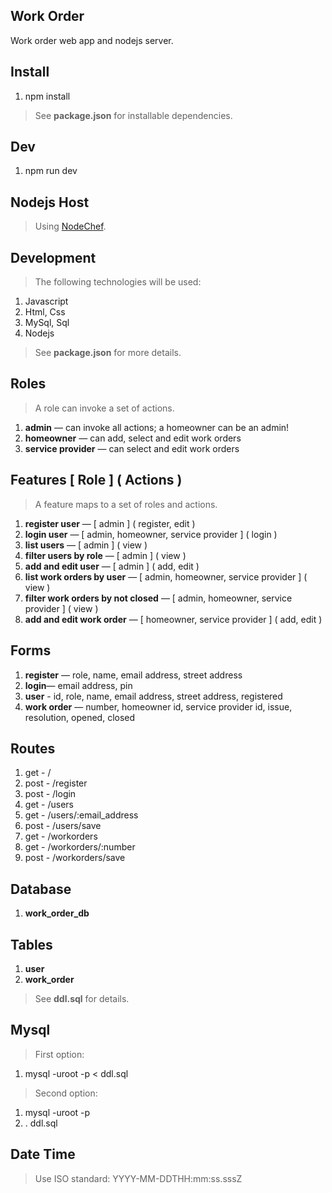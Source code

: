 Work Order
----------
Work order web app and nodejs server.

Install
-------
1. npm install
>See **package.json** for installable dependencies.

Dev
---
1. npm run dev

Nodejs Host
-----------
>Using [NodeChef](https://www.nodechef.com/nodejs-hosting).

Development
-----------
>The following technologies will be used:
1. Javascript
2. Html, Css
3. MySql, Sql
4. Nodejs
>See **package.json** for more details.

Roles
-----
>A role can invoke a set of actions.
1. **admin** — can invoke all actions; a homeowner can be an admin!
2. **homeowner** — can add, select and edit work orders
3. **service provider** — can select and edit work orders

Features [ Role ] ( Actions )
-----------------------------
>A feature maps to a set of roles and actions.
1. **register user** — [ admin ] ( register, edit )
2. **login user** — [ admin, homeowner, service provider ] ( login )
3. **list users** — [ admin ] ( view )
4. **filter users by role** — [ admin ] ( view )
5. **add and edit user** — [ admin ] ( add, edit )
6. **list work orders by user** — [ admin, homeowner, service provider ] ( view )
7. **filter work orders by not closed** — [ admin, homeowner, service provider ] ( view )
8. **add and edit work order** — [ homeowner, service provider ] ( add, edit )

Forms
-----
1. **register** — role, name, email address, street address
2. **login**— email address, pin
3. **user** - id, role, name, email address, street address, registered
4. **work order** — number, homeowner id, service provider id, issue, resolution, opened, closed

Routes
------
1. get  - /
2. post - /register
3. post - /login
4. get  - /users
5. get  - /users/:email_address
6. post - /users/save
7. get  - /workorders
8. get  - /workorders/:number
9. post - /workorders/save

Database
--------
1. **work_order_db**

Tables
------
1. **user**
2. **work_order**
>See **ddl.sql** for details.

Mysql
-----
>First option:
1. mysql -uroot -p < ddl.sql
>Second option:
1. mysql -uroot -p
2. \. ddl.sql

Date Time
---------
>Use ISO standard: YYYY-MM-DDTHH:mm:ss.sssZ
